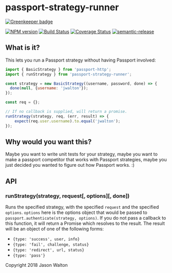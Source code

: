 # passport-strategy-runner

[![Greenkeeper badge](https://badges.greenkeeper.io/jwalton/passport-strategy-runner.svg)](https://greenkeeper.io/)

[![NPM version](https://badge.fury.io/js/passport-strategy-runner.svg)](https://npmjs.org/package/passport-strategy-runner)
[![Build Status](https://travis-ci.org/jwalton/passport-strategy-runner.svg)](https://travis-ci.org/jwalton/passport-strategy-runner)
[![Coverage Status](https://coveralls.io/repos/jwalton/passport-strategy-runner/badge.svg)](https://coveralls.io/r/jwalton/passport-strategy-runner)
[![semantic-release](https://img.shields.io/badge/%20%20%F0%9F%93%A6%F0%9F%9A%80-semantic--release-e10079.svg)](https://github.com/semantic-release/semantic-release)

## What is it?

This lets you run a Passport strategy without having Passport involved:

```js
import { BasicStrategy } from 'passport-http';
import { runStrategy } from 'passport-strategy-runner';

const strategy = new BasicStrategy((username, password, done) => {
  done(null, {username: 'jwalton'});
});

const req = {};

// If no callback is supplied, will return a promise.
runStrategy(strategy, req, (err, result) => {
    expect(req.user.username).to.equal('jwalton');
});
```

## Why would you want this?

Maybe you want to write unit tests for your strategy, maybe you want to make
a passport competitor that works with Passport strategies, maybe you just
decided you wanted to figure out how Passport works.  :)

## API

### runStrategy(strategy, request[, options][, done])

Runs the specified strategy, with the specified `request` and the specified `options`.
`options` here is the options object that would be passed to `passport.authenticate(strategy, options)`.
If you do not pass a callback to this function, it will return a Promise which
resolves to the result.  The result will be an object of one of the following
forms:

* `{type: 'success', user, info}`
* `{type: 'fail', challenge, status}`
* `{type: 'redirect', url, status}`
* `{type: 'pass'}`

Copyright 2018 Jason Walton